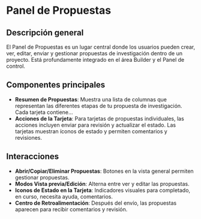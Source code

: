 # Panel de Propuestas

## Descripción general
El Panel de Propuestas es un lugar central donde los usuarios pueden crear, ver, editar, enviar y gestionar propuestas de investigación dentro de un proyecto. Está profundamente integrado en el área Builder y el Panel de control.

## Componentes principales
- **Resumen de Propuestas**: Muestra una lista de columnas que representan las diferentes etapas de tu propuesta de investigación. Cada tarjeta contiene…
- **Acciones de la Tarjeta**: Para tarjetas de propuestas individuales, las acciones incluyen enviar para revisión y actualizar el estado. Las tarjetas muestran íconos de estado y permiten comentarios y revisiones.

## Interacciones
- **Abrir/Copiar/Eliminar Propuestas**: Botones en la vista general permiten gestionar propuestas.
- **Modos Vista previa/Edición**: Alterna entre ver y editar las propuestas.
- **Iconos de Estado en la Tarjeta**: Indicadores visuales para completado, en curso, necesita ayuda, comentarios.
- **Centro de Retroalimentación**: Después del envío, las propuestas aparecen para recibir comentarios y revisión.
